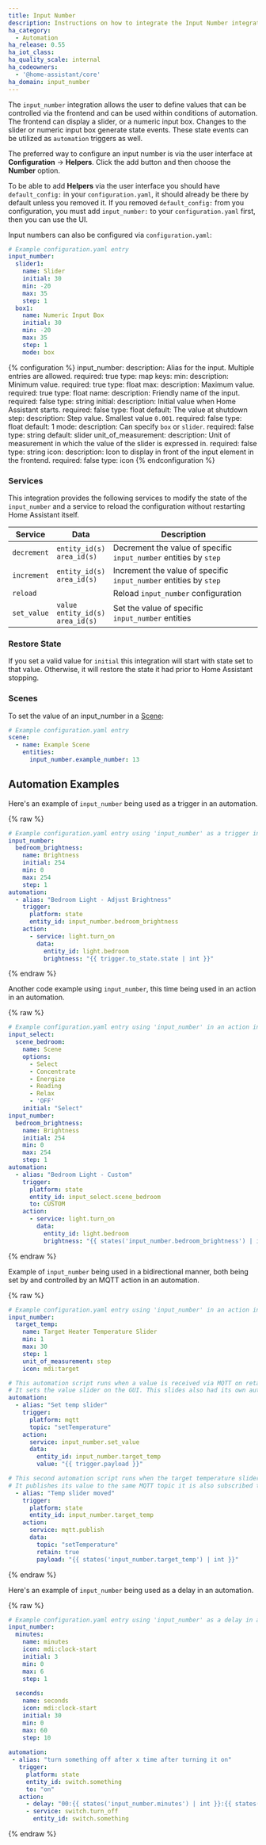 ```yaml
---
title: Input Number
description: Instructions on how to integrate the Input Number integration into Home Assistant.
ha_category:
  - Automation
ha_release: 0.55
ha_iot_class:
ha_quality_scale: internal
ha_codeowners:
  - '@home-assistant/core'
ha_domain: input_number
---
```


The `input_number` integration allows the user to define values that can be controlled via the frontend and can be used within conditions of automation. The frontend can display a slider, or a numeric input box. Changes to the slider or numeric input box generate state events. These state events can be utilized as `automation` triggers as well.

The preferred way to configure an input number is via the user interface at **Configuration** -> **Helpers**. Click the add button and then choose the **Number** option.

To be able to add **Helpers** via the user interface you should have `default_config:` in your `configuration.yaml`, it should already be there by default unless you removed it.
If you removed `default_config:` from you configuration, you must add `input_number:` to your `configuration.yaml` first, then you can use the UI.

Input numbers can also be configured via `configuration.yaml`:

```yaml
# Example configuration.yaml entry
input_number:
  slider1:
    name: Slider
    initial: 30
    min: -20
    max: 35
    step: 1
  box1:
    name: Numeric Input Box
    initial: 30
    min: -20
    max: 35
    step: 1
    mode: box
```

{% configuration %}
  input_number:
    description: Alias for the input. Multiple entries are allowed.
    required: true
    type: map
    keys:
      min:
        description: Minimum value.
        required: true
        type: float
      max:
        description: Maximum value.
        required: true
        type: float
      name:
        description: Friendly name of the input.
        required: false
        type: string
      initial:
        description: Initial value when Home Assistant starts.
        required: false
        type: float
        default: The value at shutdown
      step:
        description: Step value. Smallest value `0.001`.
        required: false
        type: float
        default: 1
      mode:
        description: Can specify `box` or `slider`.
        required: false
        type: string
        default: slider
      unit_of_measurement:
        description: Unit of measurement in which the value of the slider is expressed in.
        required: false
        type: string
      icon:
        description: Icon to display in front of the input element in the frontend.
        required: false
        type: icon
{% endconfiguration %}

### Services

This integration provides the following services to modify the state of the `input_number` and a service to reload the
configuration without restarting Home Assistant itself.

| Service | Data | Description |
| ------- | ---- | ----------- |
| `decrement` | `entity_id(s)`<br>`area_id(s)` | Decrement the value of specific `input_number` entities by `step` 
| `increment` | `entity_id(s)`<br>`area_id(s)` | Increment the value of specific `input_number` entities by `step`
| `reload` | | Reload `input_number` configuration |
| `set_value` | `value`<br>`entity_id(s)`<br>`area_id(s)` | Set the value of specific `input_number` entities

### Restore State

If you set a valid value for `initial` this integration will start with state set to that value. Otherwise, it will restore the state it had prior to Home Assistant stopping.

### Scenes

To set the value of an input_number in a [Scene](/integrations/scene/):

```yaml
# Example configuration.yaml entry
scene:
  - name: Example Scene
    entities:
      input_number.example_number: 13
```

## Automation Examples

Here's an example of `input_number` being used as a trigger in an automation.

{% raw %}

```yaml
# Example configuration.yaml entry using 'input_number' as a trigger in an automation
input_number:
  bedroom_brightness:
    name: Brightness
    initial: 254
    min: 0
    max: 254
    step: 1
automation:
  - alias: "Bedroom Light - Adjust Brightness"
    trigger:
      platform: state
      entity_id: input_number.bedroom_brightness
    action:
      - service: light.turn_on
        data:
          entity_id: light.bedroom
          brightness: "{{ trigger.to_state.state | int }}"
```

{% endraw %}

Another code example using `input_number`, this time being used in an action in an automation.

{% raw %}

```yaml
# Example configuration.yaml entry using 'input_number' in an action in an automation
input_select:
  scene_bedroom:
    name: Scene
    options:
      - Select
      - Concentrate
      - Energize
      - Reading
      - Relax
      - 'OFF'
    initial: "Select"
input_number:
  bedroom_brightness:
    name: Brightness
    initial: 254
    min: 0
    max: 254
    step: 1
automation:
  - alias: "Bedroom Light - Custom"
    trigger:
      platform: state
      entity_id: input_select.scene_bedroom
      to: CUSTOM
    action:
      - service: light.turn_on
        data:
          entity_id: light.bedroom
          brightness: "{{ states('input_number.bedroom_brightness') | int }}"
```

{% endraw %}

Example of `input_number` being used in a bidirectional manner, both being set by and controlled by an MQTT action in an automation.

{% raw %}

```yaml
# Example configuration.yaml entry using 'input_number' in an action in an automation
input_number:
  target_temp:
    name: Target Heater Temperature Slider
    min: 1
    max: 30
    step: 1
    unit_of_measurement: step  
    icon: mdi:target

# This automation script runs when a value is received via MQTT on retained topic: setTemperature
# It sets the value slider on the GUI. This slides also had its own automation when the value is changed.
automation:
  - alias: "Set temp slider"
    trigger:
      platform: mqtt
      topic: "setTemperature"
    action:
      service: input_number.set_value
      data:
        entity_id: input_number.target_temp
        value: "{{ trigger.payload }}"

# This second automation script runs when the target temperature slider is moved.
# It publishes its value to the same MQTT topic it is also subscribed to.
  - alias: "Temp slider moved"
    trigger:
      platform: state
      entity_id: input_number.target_temp
    action:
      service: mqtt.publish
      data:
        topic: "setTemperature"
        retain: true
        payload: "{{ states('input_number.target_temp') | int }}"
```

{% endraw %}

Here's an example of `input_number` being used as a delay in an automation.

{% raw %}

```yaml
# Example configuration.yaml entry using 'input_number' as a delay in an automation
input_number:
  minutes:
    name: minutes
    icon: mdi:clock-start
    initial: 3
    min: 0
    max: 6
    step: 1
    
  seconds:
    name: seconds
    icon: mdi:clock-start
    initial: 30
    min: 0
    max: 60
    step: 10
    
automation:
 - alias: "turn something off after x time after turning it on"
   trigger:
     platform: state
     entity_id: switch.something
     to: "on"
   action:
     - delay: "00:{{ states('input_number.minutes') | int }}:{{ states('input_number.seconds') | int }}"
     - service: switch.turn_off
       entity_id: switch.something
```

{% endraw %}
